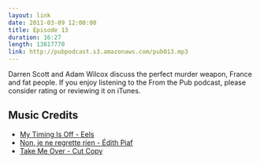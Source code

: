 ```yaml
---
layout: link
date: 2011-03-09 12:00:00
title: Episode 13
duration: 16:27
length: 13817770
link: http://pubpodcast.s3.amazonaws.com/pub013.mp3
---
```


Darren Scott and Adam Wilcox discuss the perfect murder weapon, France and fat people. If you enjoy listening to the From the Pub podcast, please consider rating or reviewing it on iTunes.

<!-- more -->

## Music Credits

- [My Timing Is Off - Eels](http://itunes.apple.com/gb/album/my-timing-is-off/id317426531?i=317426549)
- [Non, je ne regrette rien - Édith Piaf](http://itunes.apple.com/gb/album/non-je-ne-regrette-rien/id206810003?i=206810021)
- [Take Me Over - Cut Copy](http://itunes.apple.com/gb/album/take-me-over/id412158412?i=412158416)